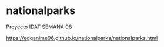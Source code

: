 # nationalparks
Proyecto IDAT SEMANA 08

https://edganime96.github.io/nationalparks/nationalparks.html
